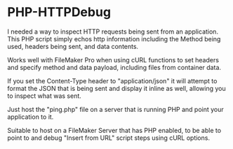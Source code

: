 PHP-HTTPDebug
===========
I needed a way to inspect HTTP requests being sent from an application. This PHP script simply
echos http information including the Method being used, headers being sent, and data contents.

Works well with FileMaker Pro when using cURL functions to set headers and specify method
and data payload, including files from container data.

If you set the Content-Type header to "application/json" it will attempt to format the JSON
that is being sent and display it inline as well, allowing you to inspect what was sent.

Just host the "ping.php" file on a server that is running PHP and point your application to it.

Suitable to host on a FileMaker Server that has PHP enabled, to be able to point to and debug 
"Insert from URL" script steps using cURL options.

